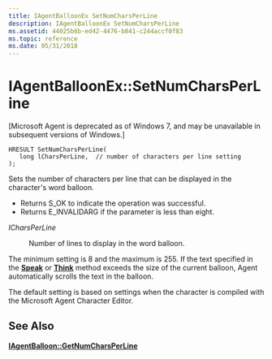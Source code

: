 ```yaml
---
title: IAgentBalloonEx SetNumCharsPerLine
description: IAgentBalloonEx SetNumCharsPerLine
ms.assetid: 44025b6b-ed42-4476-b841-c244accf0f83
ms.topic: reference
ms.date: 05/31/2018
---
```


# IAgentBalloonEx::SetNumCharsPerLine

\[Microsoft Agent is deprecated as of Windows 7, and may be unavailable in subsequent versions of Windows.\]

``` syntax
HRESULT SetNumCharsPerLine(
   long lCharsPerLine,  // number of characters per line setting
);
```

Sets the number of characters per line that can be displayed in the character's word balloon.

-   Returns S\_OK to indicate the operation was successful.
-   Returns E\_INVALIDARG if the parameter is less than eight.

<dl> <dt>

<span id="lCharsPerLine"></span><span id="lcharsperline"></span><span id="LCHARSPERLINE"></span>*lCharsPerLine*
</dt> <dd>

Number of lines to display in the word balloon.

</dd> </dl>

The minimum setting is 8 and the maximum is 255. If the text specified in the [**Speak**](speak-method.md) or [**Think**](think-method.md) method exceeds the size of the current balloon, Agent automatically scrolls the text in the balloon.

The default setting is based on settings when the character is compiled with the Microsoft Agent Character Editor.

## See Also

[**IAgentBalloon::GetNumCharsPerLine**](iagentballoon--getnumcharsperline.md)


 

 




